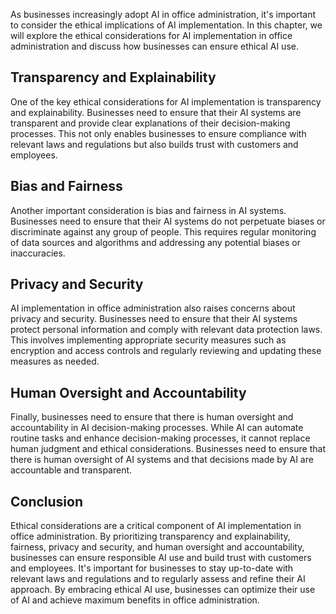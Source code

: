 

As businesses increasingly adopt AI in office administration, it's important to consider the ethical implications of AI implementation. In this chapter, we will explore the ethical considerations for AI implementation in office administration and discuss how businesses can ensure ethical AI use.

Transparency and Explainability
-------------------------------

One of the key ethical considerations for AI implementation is transparency and explainability. Businesses need to ensure that their AI systems are transparent and provide clear explanations of their decision-making processes. This not only enables businesses to ensure compliance with relevant laws and regulations but also builds trust with customers and employees.

Bias and Fairness
-----------------

Another important consideration is bias and fairness in AI systems. Businesses need to ensure that their AI systems do not perpetuate biases or discriminate against any group of people. This requires regular monitoring of data sources and algorithms and addressing any potential biases or inaccuracies.

Privacy and Security
--------------------

AI implementation in office administration also raises concerns about privacy and security. Businesses need to ensure that their AI systems protect personal information and comply with relevant data protection laws. This involves implementing appropriate security measures such as encryption and access controls and regularly reviewing and updating these measures as needed.

Human Oversight and Accountability
----------------------------------

Finally, businesses need to ensure that there is human oversight and accountability in AI decision-making processes. While AI can automate routine tasks and enhance decision-making processes, it cannot replace human judgment and ethical considerations. Businesses need to ensure that there is human oversight of AI systems and that decisions made by AI are accountable and transparent.

Conclusion
----------

Ethical considerations are a critical component of AI implementation in office administration. By prioritizing transparency and explainability, fairness, privacy and security, and human oversight and accountability, businesses can ensure responsible AI use and build trust with customers and employees. It's important for businesses to stay up-to-date with relevant laws and regulations and to regularly assess and refine their AI approach. By embracing ethical AI use, businesses can optimize their use of AI and achieve maximum benefits in office administration.

